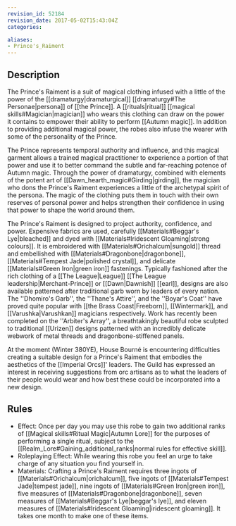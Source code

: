 ```yaml
---
revision_id: 52184
revision_date: 2017-05-02T15:43:04Z
categories:

aliases:
- Prince's_Raiment
---
```



## Description
The Prince's Raiment is a suit of magical clothing infused with a little of the power of the [[dramaturgy|dramaturgical]] [[dramaturgy#The Personae|persona]] of [[the Prince]]. A [[rituals|ritual]] [[magical skills#Magician|magician]] who wears this clothing can draw on the power it contains to empower their ability to perform [[Autumn magic]]. In addition to providing additional magical power, the robes also infuse the wearer with some of the personality of the Prince.

The Prince represents temporal authority and influence, and this magical garment allows a trained magical practitioner to experience a portion of that power and use it to better command the subtle and far-reaching potence of Autumn magic. Through the power of dramaturgy, combined with elements of the potent art of [[Dawn_hearth_magic#Girding|girding]], the magician who dons the Prince's Raiment experiences a little of the archetypal spirit of the persona. The magic of the clothing puts them in touch with their own reserves of personal power and helps strengthen their confidence in using that power to shape the world around them.

The Prince's Raiment is designed to project authority, confidence, and power. Expensive fabrics are used, carefully [[Materials#Beggar's Lye|bleached]] and dyed with [[Materials#Iridescent Gloaming|strong colours]]. It is embroidered with [[Materials#Orichalcum|sungold]] thread and embellished with [[Materials#Dragonbone|dragonbone]], [[Materials#Tempest Jade|polished crystal]], and delicate [[Materials#Green Iron|green iron]] fastenings. Typically fashioned after the rich clothing of a [[The League|League]] [[The League leadership|Merchant-Prince]] or [[Dawn|Dawnish]] [[earl]], designs are also available patterned after traditional garb worn by leaders of every nation. The ''Dhomiro's Garb'', the ''Thane's Attire'', and the ''Boyar's Coat'' have proved quite popular with [[the Brass Coast|Freeborn]], [[Wintermark]], and [[Varushka|Varushkan]] magicians respectively. Work has recently been completed on the ''Arbiter's Array'', a breathtakingly beautiful robe sculpted to traditional [[Urizen]] designs patterned with an incredibly delicate webwork of metal threads and dragonbone-stiffened panels. 

At the moment (Winter 380YE), House Bourné is encountering difficulties creating a suitable design for a Prince's Raiment that embodies the aesthetics of the [[Imperial Orcs]]' leaders. The Guild has expressed an interest in receiving suggestions from orc artisans as to what the leaders of their people would wear and how best these could be incorporated into a new design.
## Rules

* Effect: Once per day you may use this robe to gain two additional ranks of [[Magical skills#Ritual Magic|Autumn Lore]] for the purposes of performing a single ritual, subject to the [[Realm_Lore#Gaining_additional_ranks|normal rules for effective skill]].
* Roleplaying Effect: While wearing this robe you feel an urge to take charge of any situation you find yourself in.
* Materials: Crafting a Prince's Raiment requires three ingots of [[Materials#Orichalcum|orichalcum]], five ingots of [[Materials#Tempest Jade|tempest jade]], nine ingots of [[Materials#Green Iron|green iron]], five measures of [[Materials#Dragonbone|dragonbone]], seven measures of [[Materials#Beggar's Lye|beggar's lye]], and eleven measures of [[Materials#Iridescent Gloaming|iridescent gloaming]]. It takes one month to make one of these items.

